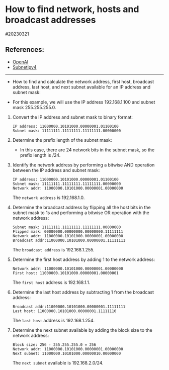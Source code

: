 
# How to find network, hosts and broadcast addresses 

#20230321

## References: 

- [OpenAI](http://chat.openai.com)
- [Subnetipv4](https://subnetipv4.com)

---

- How to find and calculate the network address, first host, broadcast
  address, last host, and next subnet available for an IP address and subnet
  mask:

- For this example, we will use the IP address 192.168.1.100 and subnet mask
  255.255.255.0.

1. Convert the IP address and subnet mask to binary format:

    ```
    IP address: 11000000.10101000.00000001.01100100
    Subnet mask: 11111111.11111111.11111111.00000000
    ```

2. Determine the prefix length of the subnet mask:
    - In this case, there are 24 network bits in the subnet mask, so the prefix
      length is /24.

3. Identify the network address by performing a bitwise AND operation between
   the IP address and subnet mask:

    ```
    IP address: 11000000.10101000.00000001.01100100
    Subnet mask: 11111111.11111111.11111111.00000000
    Network addr: 11000000.10101000.00000001.00000000
    ```

    The `network address` is 192.168.1.0.


4. Determine the broadcast address by flipping all the host bits in the subnet
   mask to 1s and performing a bitwise OR operation with the network address:

    ```
    Subnet mask: 11111111.11111111.11111111.00000000
    Flipped mask: 00000000.00000000.00000000.11111111
    Network addr: 11000000.10101000.00000001.00000000
    Broadcast addr:11000000.10101000.00000001.11111111
    ```

    The `broadcast address` is 192.168.1.255.

5. Determine the first host address by adding 1 to the network address:

    ```
    Network addr: 11000000.10101000.00000001.00000000
    First host: 11000000.10101000.00000001.00000001
    ```
    
    The `first host` address is 192.168.1.1.

6. Determine the last host address by subtracting 1 from the broadcast address:

    ```
    Broadcast addr:11000000.10101000.00000001.11111111
    Last host: 11000000.10101000.00000001.11111110
    ```
    
    The `last host` address is 192.168.1.254.


7. Determine the next subnet available by adding the block size to the network address:

    ```
    Block size: 256 - 255.255.255.0 = 256
    Network addr: 11000000.10101000.00000001.00000000
    Next subnet: 11000000.10101000.00000010.00000000
    ```

    The `next subnet` available is 192.168.2.0/24.













